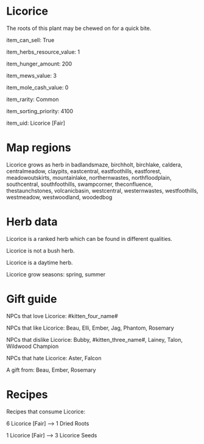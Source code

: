 # Licorice

The roots of this plant may be chewed on for a quick bite.

item_can_sell: True

item_herbs_resource_value: 1

item_hunger_amount: 200

item_mews_value: 3

item_mole_cash_value: 0

item_rarity: Common

item_sorting_priority: 4100

item_uid: Licorice [Fair]

# Map regions

Licorice grows as herb in badlandsmaze, birchholt, birchlake, caldera, centralmeadow, claypits, eastcentral, eastfoothills, eastforest, meadowoutskirts, mountainlake, northernwastes, northfloodplain, southcentral, southfoothills, swampcorner, theconfluence, thestaunchstones, volcanicbasin, westcentral, westernwastes, westfoothills, westmeadow, westwoodland, woodedbog

# Herb data

Licorice is a ranked herb which can be found in different qualities.

Licorice is not a bush herb.

Licorice is a daytime herb.

Licorice grow seasons: spring, summer

# Gift guide

NPCs that love Licorice: #kitten_four_name#

NPCs that like Licorice: Beau, Elli, Ember, Jag, Phantom, Rosemary

NPCs that dislike Licorice: Bubby, #kitten_three_name#, Lainey, Talon, Wildwood Champion

NPCs that hate Licorice: Aster, Falcon

A gift from: Beau, Ember, Rosemary

# Recipes

Recipes that consume Licorice:

6 Licorice [Fair] --> 1 Dried Roots

1 Licorice [Fair] --> 3 Licorice Seeds